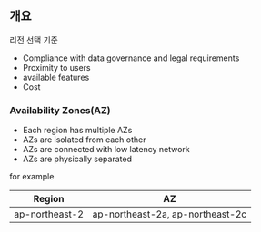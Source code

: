 ## 개요

리전 선택 기준 

- Compliance with data governance and legal requirements 
- Proximity to users
- available features
- Cost

### Availability Zones(AZ)

- Each region has multiple AZs
- AZs are isolated from each other
- AZs are connected with low latency network
- AZs are physically separated


for example

Region | AZ
--- | ---
ap-northeast-2 | ap-northeast-2a, ap-northeast-2c